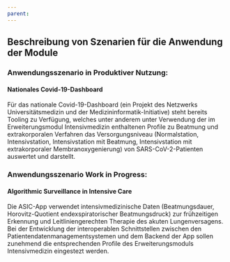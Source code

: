 ```yaml
---
parent: 
---
```

## Beschreibung von Szenarien für die Anwendung der Module

### Anwendungsszenario in Produktiver Nutzung:

#### Nationales Covid-19-Dashboard

Für das nationale Covid-19-Dashboard (ein Projekt des Netzwerks Universitätsmedizin und der Medizininformatik-Initiative) steht bereits Tooling zu Verfügung, welches unter anderem unter Verwendung der im Erweiterungsmodul Intensivmedizin enthaltenen Profile zu Beatmung und extrakorporalen Verfahren das Versorgungsniveau (Normalstation, Intensivstation, Intensivstation mit Beatmung, Intensivstation mit extrakorporaler Membranoxygenierung) von SARS-CoV-2-Patienten auswertet und darstellt.

### Anwendungsszenario Work in Progress:

#### Algorithmic Surveillance in Intensive Care

Die ASIC-App verwendet intensivmedizinische Daten (Beatmungsdauer, Horovitz-Quotient endexspiratorischer Beatmungsdruck) zur frühzeitigen Erkennung und Leitliniengerechten Therapie des akuten Lungenversagens. Bei der Entwicklung der interoperablen Schnittstellen zwischen den Patientendatenmanagementsystemen und dem Backend der App sollen zunehmend die entsprechenden Profile des Erweiterungsmoduls Intensivmedizin eingestezt werden.
